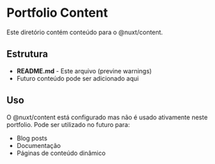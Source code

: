 # Portfolio Content

Este diretório contém conteúdo para o @nuxt/content.

## Estrutura

- **README.md** - Este arquivo (previne warnings)
- Futuro conteúdo pode ser adicionado aqui

## Uso

O @nuxt/content está configurado mas não é usado ativamente neste portfolio.
Pode ser utilizado no futuro para:

- Blog posts
- Documentação
- Páginas de conteúdo dinâmico